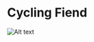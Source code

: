 # **Cycling Fiend**

![Alt text](http://road.cc/sites/default/files/styles/main_width/public/giant-contend-sl.jpg?itok=BOmg32Wn "Contend SL2 2017")
